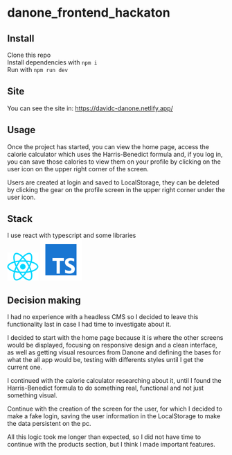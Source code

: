 # danone_frontend_hackaton
## Install 
Clone this repo \
Install dependencies with ```npm i``` \
Run with ```npm run dev```

## Site
You can see the site in: https://davidc-danone.netlify.app/
## Usage
Once the project has started, you can view the home page, access the calorie calculator which uses the Harris-Benedict formula and, if you log in, you can save those calories to view them on your profile by clicking on the user icon on the upper right corner of the screen.

Users are created at login and saved to LocalStorage, they can be deleted by clicking the gear on the profile screen in the upper right corner under the user icon.

## Stack
I use react with typescript and some libraries  \
![react.svg](/src/assets/react.svg) 
![typeScript.svg](/src/assets/typeScript.svg)

## Decision making
I had no experience with a headless CMS so I decided to leave this functionality last in case I had time to investigate about it.

I decided to start with the home page because it is where the other screens would be displayed, focusing on responsive design and a clean interface, as well as getting visual resources from Danone and defining the bases for what the all app would be, testing with differents styles until I get the current one.

I continued with the calorie calculator researching about it, until I found the Harris-Benedict formula to do something real, functional and not just something visual.

Continue with the creation of the screen for the user, for which I decided to make a fake login, saving the user information in the LocalStorage to make the data persistent on the pc.

All this logic took me longer than expected, so I did not have time to continue with the products section, but I think I made important features.
